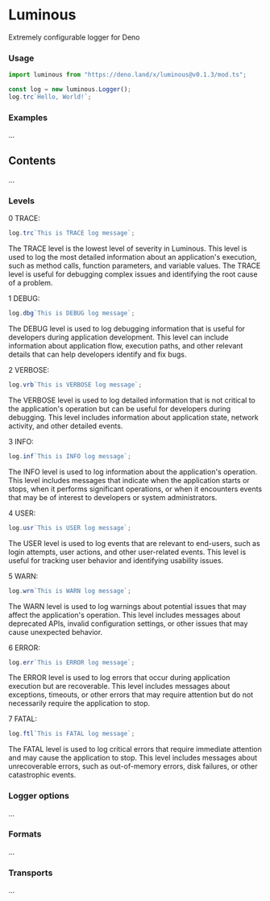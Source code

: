 # Luminous
Extremely configurable logger for Deno

### Usage
```ts
import luminous from "https://deno.land/x/luminous@v0.1.3/mod.ts";

const log = new luminous.Logger();
log.trc`Hello, World!`;
```

### Examples
...

## Contents
...

### Levels
0 TRACE:<br>
```ts
log.trc`This is TRACE log message`;
```
The TRACE level is the lowest level of severity in Luminous. This level is used to log the most detailed information about an application's execution, such as method calls, function parameters, and variable values. The TRACE level is useful for debugging complex issues and identifying the root cause of a problem.

1 DEBUG:<br>
```ts
log.dbg`This is DEBUG log message`;
```
The DEBUG level is used to log debugging information that is useful for developers during application development. This level can include information about application flow, execution paths, and other relevant details that can help developers identify and fix bugs.

2 VERBOSE:<br>
```ts
log.vrb`This is VERBOSE log message`;
```
The VERBOSE level is used to log detailed information that is not critical to the application's operation but can be useful for developers during debugging. This level includes information about application state, network activity, and other detailed events.

3 INFO:<br>
```ts
log.inf`This is INFO log message`;
```
The INFO level is used to log information about the application's operation. This level includes messages that indicate when the application starts or stops, when it performs significant operations, or when it encounters events that may be of interest to developers or system administrators.

4 USER:<br>
```ts
log.usr`This is USER log message`;
```
The USER level is used to log events that are relevant to end-users, such as login attempts, user actions, and other user-related events. This level is useful for tracking user behavior and identifying usability issues.

5 WARN:<br>
```ts
log.wrn`This is WARN log message`;
```
The WARN level is used to log warnings about potential issues that may affect the application's operation. This level includes messages about deprecated APIs, invalid configuration settings, or other issues that may cause unexpected behavior.


6 ERROR:<br>
```ts
log.err`This is ERROR log message`;
```
The ERROR level is used to log errors that occur during application execution but are recoverable. This level includes messages about exceptions, timeouts, or other errors that may require attention but do not necessarily require the application to stop.

7 FATAL:<br>
```ts
log.ftl`This is FATAL log message`;
```
The FATAL level is used to log critical errors that require immediate attention and may cause the application to stop. This level includes messages about unrecoverable errors, such as out-of-memory errors, disk failures, or other catastrophic events.

### Logger options
...

### Formats
...

### Transports
...